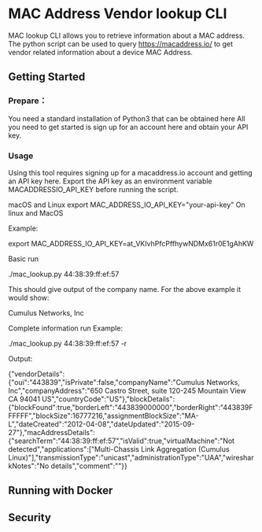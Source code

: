 
# MAC Address Vendor lookup CLI

MAC lookup CLI allows you to retrieve information about a MAC address.
The python script can be used to query https://macaddress.io/ to get vendor related information about a device MAC Address.

## Getting Started

### Prepare：

You need a standard installation of Python3 that can be obtained here
All you need to get started is sign up for an account here and obtain your API key.

### Usage

Using this tool requires signing up for a macaddress.io account and getting an API key here.
Export the API key as an environment variable MACADDRESSIO_API_KEY before running the script.

macOS and Linux
export MAC_ADDRESS_IO_API_KEY="your-api-key"
On linux and MacOS

Example:

export MAC_ADDRESS_IO_API_KEY=at_VKIvhPfcPffhywNDMx61r0E1gAhKW



Basic run

./mac_lookup.py 44:38:39:ff:ef:57

This should give output of the company name. For the above example it would show:

Cumulus Networks, Inc

Complete information run
Example:

./mac_lookup.py 44:38:39:ff:ef:57 -r

Output:

{"vendorDetails":{"oui":"443839","isPrivate":false,"companyName":"Cumulus Networks, Inc","companyAddress":"650 Castro Street, suite 120-245 Mountain View CA 94041 US","countryCode":"US"},"blockDetails":{"blockFound":true,"borderLeft":"443839000000","borderRight":"443839FFFFFF","blockSize":16777216,"assignmentBlockSize":"MA-L","dateCreated":"2012-04-08","dateUpdated":"2015-09-27"},"macAddressDetails":{"searchTerm":"44:38:39:ff:ef:57","isValid":true,"virtualMachine":"Not detected","applications":["Multi-Chassis Link Aggregation (Cumulus Linux)"],"transmissionType":"unicast","administrationType":"UAA","wiresharkNotes":"No details","comment":""}}


## Running with Docker




## Security
